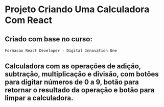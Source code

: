 # Projeto Criando Uma Calculadora Com React
## Criado com base no curso:
 `Formacao React Developer - Digital Innovation One`



## Calculadora com as operações de adição, subtração, multiplicação e divisão, com botões para digitar números de 0 a 9, botão para retornar o resultado da operação e botão para limpar a calculadora. 

